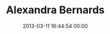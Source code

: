 ---
title: "Alexandra Bernards"
date: 2013-03-11 16:44:54 00:00
permalink: /alexandraaa
twitter: ""
likes: [1306,48,1659,1724]
id: 1841
gravatar: "http://www.gravatar.com/avatar/303d4577d5167f1828ccefb84b69b593"
---